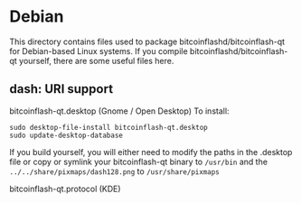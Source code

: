 
Debian
====================
This directory contains files used to package bitcoinflashd/bitcoinflash-qt
for Debian-based Linux systems. If you compile bitcoinflashd/bitcoinflash-qt yourself, there are some useful files here.

## dash: URI support ##


bitcoinflash-qt.desktop  (Gnome / Open Desktop)
To install:

	sudo desktop-file-install bitcoinflash-qt.desktop
	sudo update-desktop-database

If you build yourself, you will either need to modify the paths in
the .desktop file or copy or symlink your bitcoinflash-qt binary to `/usr/bin`
and the `../../share/pixmaps/dash128.png` to `/usr/share/pixmaps`

bitcoinflash-qt.protocol (KDE)

